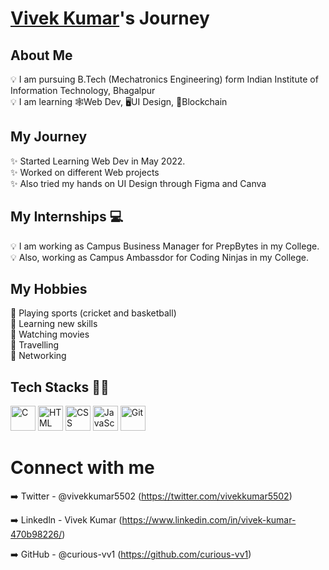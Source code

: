 # [Vivek Kumar](https://github.com/curious-vv1)'s Journey

## About Me

💡 I am pursuing B.Tech (Mechatronics Engineering) form Indian Institute of Information Technology, Bhagalpur <br>
💡 I am learning 🕸️Web Dev,  🖥️UI Design, 🧊Blockchain<br>
 
 
## My Journey

✨ Started Learning Web Dev in May 2022. <br>
✨ Worked on different Web projects <br>
✨ Also tried my hands on UI Design through Figma and Canva <br>

## My Internships 💻

💡  I am working as Campus Business Manager for PrepBytes in my College.<br>
💡  Also, working as Campus Ambassdor for Coding Ninjas in my College.

## My Hobbies

🎈 Playing sports (cricket and basketball)<br>
🎈 Learning new skills <br>
🎈 Watching movies <br>
🎈 Travelling <br>
🎈 Networking <br>

## Tech Stacks 👨‍💻
<a href="https://en.wikipedia.org/wiki/C_(programming_language)"><img src="https://img.icons8.com/stickers/344/c--v1.png" alt="C" width="40"/></a>
<a href="https://html.com"><img src="https://img.icons8.com/color/344/html-5--v1.png" alt="HTML" width="40"/></a>
<a href="https://developer.mozilla.org/en-US/docs/Web/CSS"><img src="https://img.icons8.com/color/344/css3.png" alt="CSS" width="40"/></a>
<a href="https://www.javascript.com"><img src="https://img.icons8.com/color/344/javascript.png" alt="JavaScript" width="40"/></a>
<a href="https://git-scm.com"><img src="https://img.icons8.com/color/344/git.png" alt="Git" width="40"/></a>


# Connect with me 

➡️ Twitter - @vivekkumar5502 (https://twitter.com/vivekkumar5502)

➡️ Linkedln - Vivek Kumar (https://www.linkedin.com/in/vivek-kumar-470b98226/)

➡️ GitHub - @curious-vv1 (https://github.com/curious-vv1)
